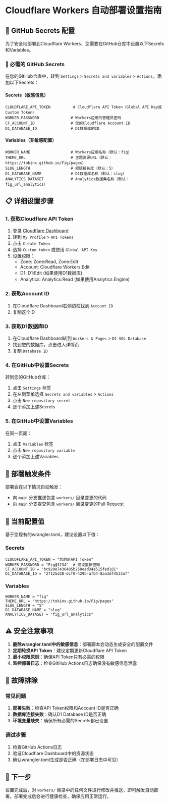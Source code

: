 # Cloudflare Workers 自动部署设置指南

## 🔐 GitHub Secrets 配置

为了安全地部署到Cloudflare Workers，您需要在GitHub仓库中设置以下Secrets和Variables。

### 🔑 必需的 GitHub Secrets

在您的GitHub仓库中，转到 `Settings` > `Secrets and variables` > `Actions`，添加以下Secrets：

#### Secrets（敏感信息）
```
CLOUDFLARE_API_TOKEN          # Cloudflare API Token（Global API Key或Custom Token）
WORKER_PASSWORD              # Workers应用的管理员密码
CF_ACCOUNT_ID                # 您的Cloudflare Account ID  
D1_DATABASE_ID               # D1数据库的ID
```

#### Variables（非敏感配置）
```
WORKER_NAME                  # Workers应用名称（默认：fig）
THEME_URL                    # 主题资源URL（默认：https://tokinx.github.io/Fig/pages）
SLUG_LENGTH                  # 短链接长度（默认：5）
D1_DATABASE_NAME             # D1数据库名称（默认：slug）
ANALYTICS_DATASET            # Analytics数据集名称（默认：fig_url_analytics）
```

## 📋 详细设置步骤

### 1. 获取Cloudflare API Token

1. 登录 [Cloudflare Dashboard](https://dash.cloudflare.com/)
2. 转到 `My Profile` > `API Tokens`
3. 点击 `Create Token`
4. 选择 `Custom token` 或使用 `Global API Key`
5. 设置权限：
   - Zone: Zone:Read, Zone:Edit
   - Account: Cloudflare Workers:Edit
   - D1: D1:Edit (如果使用D1数据库)
   - Analytics: Analytics:Read (如果使用Analytics Engine)

### 2. 获取Account ID

1. 在Cloudflare Dashboard右侧边栏找到 `Account ID`
2. 复制这个ID

### 3. 获取D1数据库ID

1. 在Cloudflare Dashboard转到 `Workers & Pages` > `D1 SQL Database`
2. 找到您的数据库，点击进入详情页
3. 复制 `Database ID`

### 4. 在GitHub中设置Secrets

转到您的GitHub仓库：
1. 点击 `Settings` 标签
2. 在左侧菜单选择 `Secrets and variables` > `Actions`
3. 点击 `New repository secret`
4. 逐个添加上述Secrets

### 5. 在GitHub中设置Variables

在同一页面：
1. 点击 `Variables` 标签
2. 点击 `New repository variable`
3. 逐个添加上述Variables

## 🚀 部署触发条件

部署会在以下情况自动触发：
- 向 `main` 分支推送包含 `workers/` 目录变更的代码
- 向 `main` 分支提交包含 `workers/` 目录变更的Pull Request

## 📝 当前配置值

基于您现有的wrangler.toml，建议设置以下值：

### Secrets
```
CLOUDFLARE_API_TOKEN = "您的新API Token"
WORKER_PASSWORD = "Fig@1234"  # 或设置新密码
CF_ACCOUNT_ID = "bc920e7436485b250ead34a515fed181"
D1_DATABASE_ID = "27125d38-dcf0-429b-afb4-8aa3df4533af"
```

### Variables  
```
WORKER_NAME = "fig"
THEME_URL = "https://tokinx.github.io/Fig/pages"
SLUG_LENGTH = "5"
D1_DATABASE_NAME = "slug" 
ANALYTICS_DATASET = "fig_url_analytics"
```

## ⚠️ 安全注意事项

1. **删除wrangler.toml中的敏感信息**：部署脚本会动态生成安全的配置文件
2. **定期轮换API Token**：建议定期更新Cloudflare API Token
3. **最小权限原则**：确保API Token只有必需的权限
4. **监控部署日志**：检查GitHub Actions日志确保没有敏感信息泄露

## 🔧 故障排除

### 常见问题

1. **部署失败**：检查API Token权限和Account ID是否正确
2. **数据库连接失败**：确认D1 Database ID是否正确
3. **环境变量缺失**：确保所有必需的Secrets都已设置

### 调试步骤

1. 检查GitHub Actions日志
2. 验证Cloudflare Dashboard中的资源状态
3. 确认wrangler.toml生成是否正确（在部署日志中可见）

## 🎯 下一步

设置完成后，对 `workers/` 目录中的任何文件进行修改并推送，即可触发自动部署。部署完成后会进行健康检查，确保应用正常运行。